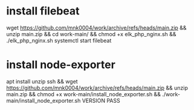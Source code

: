 # install filebeat
wget https://github.com/mnk0004/work/archive/refs/heads/main.zip && unzip main.zip && cd work-main/ && chmod +x elk_php_nginx.sh && ./elk_php_nginx.sh
systemctl start filebeat

# install node-exporter
apt install unzip ssh && wget https://github.com/mnk0004/work/archive/refs/heads/main.zip && unzip main.zip && chmod +x work-main/install_node_exporter.sh && ./work-main/install_node_exporter.sh VERSION PASS
